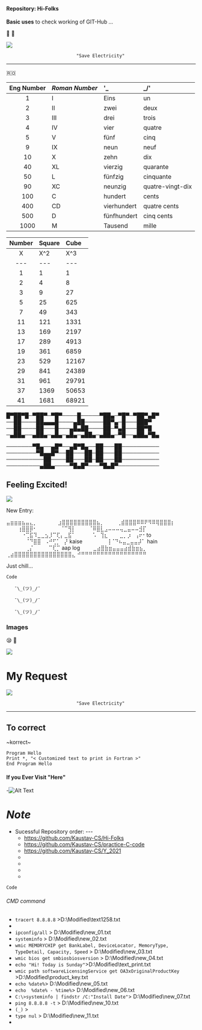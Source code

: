####    Repository:    Hi-Folks
__Basic uses__ to check working of GIT-Hub
_..._

🏇 
🎠

![](https://media.giphy.com/media/ByTh8UTOcOXL2/giphy.gif)


                              "Save Electricity"
----
🇷🇴

|Eng Number |*Roman Number* | '_|\_/' |
|:-:|:-|:-|:-|
| 1 | I |Eins| un
| 2 | II |zwei | deux
| 3 | III | drei | trois
| 4 | IV | vier | quatre
| 5 | V | fünf | cinq
| 9 | IX | neun | neuf
| 10 | X | zehn | dix
| 40 | XL | vierzig | quarante
| 50 | L | fünfzig | cinquante
| 90 | XC | neunzig | quatre-vingt-dix
| 100 | C | hundert | cents
| 400 | CD | vierhundert | quatre cents
| 500 | D | fünfhundert | cinq cents
| 1000 | M | Tausend | mille




|Number |Square |Cube |
|:-:|:-|:-|
|X|X^2|X^3|
|---|---|---|
|1|1|1|
| 2 | 4 | 8|
| 3 | 9 | 27|
| 5 | 25 | 625|
| 7 | 49 | 343|
| 11 | 121 | 1331|
| 13 | 169 | 2197|
| 17 | 289 | 4913|
| 19 | 361 | 6859|
| 23 | 529 | 12167|
| 29 | 841 | 24389|
| 31 | 961 | 29791|
| 37 | 1369 | 50653|
| 41 | 1681 | 68921|


█▀██▀█─▀██▀─▀█▀────█─────▀██▄─▀█▀─▀██▀▄█▀
──██────██▄▄▄█────▄██─────██▀▄─█───███▀
──██────██───█───▄█▄██────██─▀▄█───██▀█
─▄██▄──▄██▄─▄█▄─▄█▄─▄██▄─▄██▄─▀█──▄██▄▀█▄

───────▀█▄──▄█▀──▄█▀█▄──██───██──────────
────────▀█▄▄█▀──██───██─██───██──────────
──────────██────██───██─██───██──────────
─────────▄██▄────▀█▄█▀───▀█▄█▀───────────



## Feeling Excited!
![](https://media.giphy.com/media/Qjmp5vKEERPyw/giphy.gif)
     

New Entry:


⣤⣶⣶⣶⣦⣤⣄⡀
⠀⠀⠀⠀⠀⣰⣿⣿⣿⣿⣿⣿⣿⣿⣿⣦⡀
⠀⠀⠀⢀⣾⣿⣿⣿⠿⠿⠟⠻⠿⢿⣿⣿⣿⡆
⠀⠀⠀⢰⣿⣿⡿⠂⠀⠀⠀⠀⠀⠀⠈⠉⢻⡇
⠀⠀⠀⠈⠿⣿⣇⣠⠤⠤⠤⢤⣀⣤⠤⠤⣺⡏
⠀⠀⠀⠀⠐⢉⣯⠹⣀⣀⣢⡸⠉⢏⡄⣀⣯⠁
⠀⠀⠀⠀⠡⠀⢹⣆⠀⠀⠀⣀⡀⡰⠀⢠⠖⠂to
⠀⠀⠀⠀⠀⠈⠙⣿⣿⠀⠠⠚⢋⡁⠀⡜ kaise
⠀⠀⠀⠀⠀⠀⢸⠈⠙⠦⣤⣀⣤⣤⡼⠁ hain
⠀⠀⠀⠀⠀⢀⡌⠀⠀⠀⠀⠉⢏⡉ aap log
⠀⠀⠀⣀⣴⣿⣷⣶⣤⣤⣤⣴⣾⣷⣶⣦⡀
⢀⣴⣿⣿⣿⣿⣿⣿⣿⣿⣿⣿⣿⣿⣿⣿⣿⣄
⠚⠛⠛⠛⠛⠛⠛⠛⠛⠛⠛⠛⠛⠛⠛⠛⠛⠛

Just chill...



`Code`

`    ¯\_(ツ)_/¯    `


`    ¯\_(ツ)_/¯    `


`    ¯\_(ツ)_/¯    `


### Images

😪
🥠


<img src = "https://images2.minutemediacdn.com/image/upload/c_crop,h_1080,w_1920,x_0,y_73/f_auto,q_auto,w_1100/v1607957918/shape/mentalfloss/72659-pixabay.jpg">

My Request
==========
![](https://media.giphy.com/media/4QFBnpGrnISWPpX48Y/giphy.gif)


                              "Save Electricity"
----

## To correct
~korrect~

~~~
Program Hello
Print *, "< Customized text to print in Fortran >"
End Program Hello
~~~

#### If you Ever Visit "Here"
-![Alt Text](https://media.giphy.com/media/DJsXEMm8GS5PJ3Za00/giphy.gif)
    
 
# _Note_
* Sucessful Repository order: ---    
     - https://github.com/Kaustav-CS/Hi-Folks
     - https://github.com/Kaustav-CS/practice-C-code
     - https://github.com/Kaustav-CS/Y_2021
     -
     -
     -
     -
   
`Code`
###### *CMD command*

-  `tracert 8.8.8.8` >D:\Modified\text1258.txt
-  ` `
-  `ipconfig/all` > D:\Modified\new_01.txt
-  `systeminfo` > D:\Modified\new_02.txt
-  `wmic MEMORYCHIP get BankLabel, DeviceLocator, MemoryType, TypeDetail, Capacity, Speed` > D:\Modified\new_03.txt
-  `wmic bios get smbiosbiosversion` > D:\Modified\new_04.txt
-  `echo "Hi! Today is Sunday"`>D:\Modified\text_print.txt
-  `wmic path softwareLicensingService get OA3xOriginalProductKey `>D:\Modified\product_key.txt
-  `echo %date%`> D:\Modified\new_05.txt
-  `echo  %date% - %time%`> D:\Modified\new_06.txt
-  `C:\>systeminfo | findstr /C:"Install Date"`> D:\Modified\new_07.txt
-  `ping 8.8.8.8 -t` > D:\Modified\new_10.txt
-  `(_)` > 
-  `type nul` > D:\Modified\new_11.txt
-  




